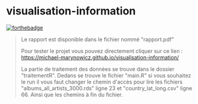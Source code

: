 # visualisation-information
[![forthebadge](http://forthebadge.com/images/badges/built-with-love.svg)](http://forthebadge.com)

> Le rapport est disponible dans le fichier nommé "rapport.pdf"
> 
> Pour tester le projet vous pouvez directement cliquer sur ce lien : <a href="https://michael-marynowicz.github.io/visualisation-information/">https://michael-marynowicz.github.io/visualisation-information/</a>
> 
> La partie de traitement des données se trouve dans le dossier "traitementR". Dedans se trouve le fichier "main.R" si vous souhaitez le run il vous faut changer le chemin d'accès pour lire les fichiers "albums_all_artists_3000.rds" ligne 23 et "country_lat_long.csv" ligne 66. Ainsi que les chemins à fin du fichier.
